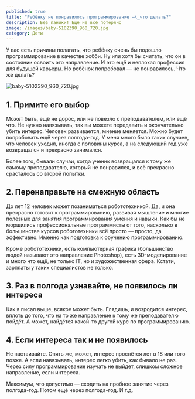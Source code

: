 ```yaml
---
published: true
title: "Ребёнку не понравилось программирование —\_что делать?"
description: Без паники! Ещё не всё потеряно
image: /images/baby-5102390_960_720.jpg
category: Дети
---
```

У вас есть причины полагать, что ребёнку очень бы подошло программирование в качестве хобби. Ну или хотя бы считать, что он в состоянии освоить это направление. И это ещё и неплохая профессия для будущей карьеры. Но ребёнок попробовал — не понравилось. Что же делать?

![baby-5102390_960_720.jpg]({{site.baseurl}}/images/baby-5102390_960_720.jpg)


## 1. Примите его выбор

Может быть, ещё не дорос, или не повезло с преподавателем, или ещё что. Не нужно навязывать, так вы можете передавить и окончательно убить интерес. Человек развивается, мнение меняется. Можно будет попробовать ещё через полгода-год. У меня много было таких случаев, что человек уходил, иногда с половины курса, а на следующий год уже возвращался и прекрасно занимался.

Более того, бывали случаи, когда ученик возвращался к тому же самому преподавателю, который не понравился, и всё прекрасно срасталось со второй попытки. 

## 2. Перенаправьте на смежную область

До лет 12 человек может позаниматься робототехникой. Да, и она прекрасно готовит к программированию, развивая мышление и многие полезные для занятия программирования умения и навыки. Как бы не морщились профессиональные программисты от того, насколько в большинстве курсов робототехники всё просто — просто, да эффективно. Именно как подготовка к обучению программированию.

Кроме робототехники, есть компьютерная графика (большинство людей называют это направление Photoshop), есть 3D-моделирование и много что ещё, не только IT, но и художественная сфера. Кстати, зарплаты у таких специалистов не только.

## 3. Раз в полгода узнавайте, не появилось ли интереса

Как я писал выше, всякое может быть. Глядишь, и возродится интерес, вплоть до того, что на то же направление к тому же преподавателю пойдёт. А может, найдётся какой-то другой курс по программированию.

## 4. Если интереса так и не появилось

Не настаивайте. Опять же, может, интерес проснётся лет в 18 или того позже. А если навязывать, интерес легко убить, как бывало не раз. Через силу программирование изучать не выйдет, слишком сложное направление, если интереса.

Максимум, что допустимо —  сходить на пробное занятие через полгода-год. Потом ещё через полгода-год. И т.д.
